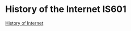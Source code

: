 # History of the Internet IS601

[History of Internet](http://history123456789.eastus.azurecontainer.io)